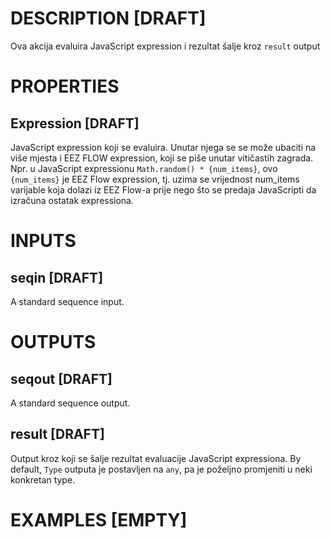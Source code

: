 # DESCRIPTION [DRAFT]

Ova akcija evaluira JavaScript expression i rezultat šalje kroz `result` output

# PROPERTIES

## Expression [DRAFT]

JavaScript expression koji se evaluira. Unutar njega se se može ubaciti na više mjesta i EEZ FLOW expression, koji se piše unutar vitičastih zagrada. Npr. u JavaScript expressionu `Math.random() * {num_items}`, ovo `{num_items}` je EEZ Flow expression, tj. uzima se vrijednost num_items varijable koja dolazi iz EEZ Flow-a prije nego što se predaja JavaScripti da izračuna ostatak expressiona.

# INPUTS

## seqin [DRAFT]

A standard sequence input.

# OUTPUTS

## seqout [DRAFT]

A standard sequence output.

## result [DRAFT]

Output kroz koji se šalje rezultat evaluacije JavaScript expressiona. By default, `Type` outputa je postavljen na `any`, pa je poželjno promjeniti u neki konkretan type.

# EXAMPLES [EMPTY]
